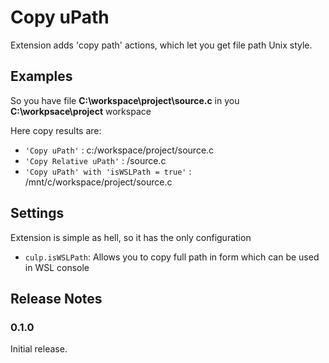 # Copy uPath

Extension adds 'copy path' actions, which let you get file path Unix style.

## Examples

So you have file **C:\workspace\project\source.c** in you **C:\workpsace\project** workspace

Here copy results are:

* `'Copy uPath'`                         : c:/workspace/project/source.c
* `'Copy Relative uPath'`                : /source.c
* `'Copy uPath' with 'isWSLPath = true'` : /mnt/c/workspace/project/source.c

## Settings

Extension is simple as hell, so it has the only configuration

* `culp.isWSLPath`:  Allows you to copy full path in form which can be used in WSL console

## Release Notes

### 0.1.0

Initial release.